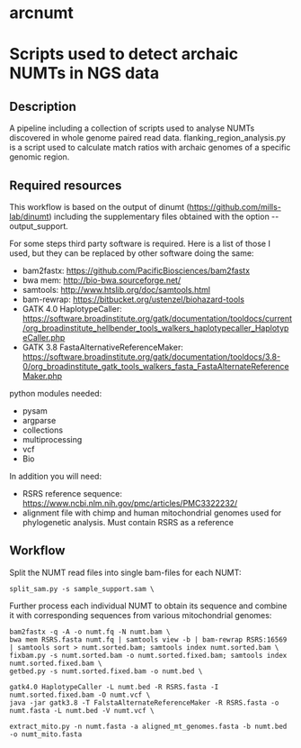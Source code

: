 # arcnumt
Scripts used to detect archaic NUMTs in NGS data
================================================

Description
-----------

A pipeline including a collection of scripts used to analyse NUMTs discovered in whole genome paired read data.
flanking_region_analysis.py is a script used to calculate match ratios with archaic genomes of a specific genomic region.

Required resources
------------------

This workflow is based on the output of dinumt (https://github.com/mills-lab/dinumt) including the supplementary files obtained with the option --output_support.

For some steps third party software is required. Here is a list of those I used, but they can be replaced by other software doing the same:
* bam2fastx: https://github.com/PacificBiosciences/bam2fastx
* bwa mem: http://bio-bwa.sourceforge.net/
* samtools: http://www.htslib.org/doc/samtools.html
* bam-rewrap: https://bitbucket.org/ustenzel/biohazard-tools
* GATK 4.0 HaplotypeCaller: https://software.broadinstitute.org/gatk/documentation/tooldocs/current/org_broadinstitute_hellbender_tools_walkers_haplotypecaller_HaplotypeCaller.php
* GATK 3.8 FastaAlternativeReferenceMaker: https://software.broadinstitute.org/gatk/documentation/tooldocs/3.8-0/org_broadinstitute_gatk_tools_walkers_fasta_FastaAlternateReferenceMaker.php


python modules needed:
* pysam
* argparse
* collections
* multiprocessing
* vcf
* Bio


In addition you will need:
* RSRS reference sequence: https://www.ncbi.nlm.nih.gov/pmc/articles/PMC3322232/
* alignment file with chimp and human mitochondrial genomes used for phylogenetic analysis. Must contain RSRS as a reference

Workflow
--------
Split the NUMT read files into single bam-files for each NUMT:
~~~
split_sam.py -s sample_support.sam \
~~~
Further process each individual NUMT to obtain its sequence and combine it with corresponding sequences from various mitochondrial genomes:
~~~
bam2fastx -q -A -o numt.fq -N numt.bam \
bwa mem RSRS.fasta numt.fq | samtools view -b | bam-rewrap RSRS:16569 | samtools sort > numt.sorted.bam; samtools index numt.sorted.bam \
fixbam.py -s numt.sorted.bam -o numt.sorted.fixed.bam; samtools index numt.sorted.fixed.bam \
getbed.py -s numt.sorted.fixed.bam -o numt.bed \

gatk4.0 HaplotypeCaller -L numt.bed -R RSRS.fasta -I numt.sorted.fixed.bam -O numt.vcf \
java -jar gatk3.8 -T FalstaAlternateReferenceMaker -R RSRS.fasta -o numt.fasta -L numt.bed -V numt.vcf \

extract_mito.py -n numt.fasta -a aligned_mt_genomes.fasta -b numt.bed -o numt_mito.fasta
~~~

